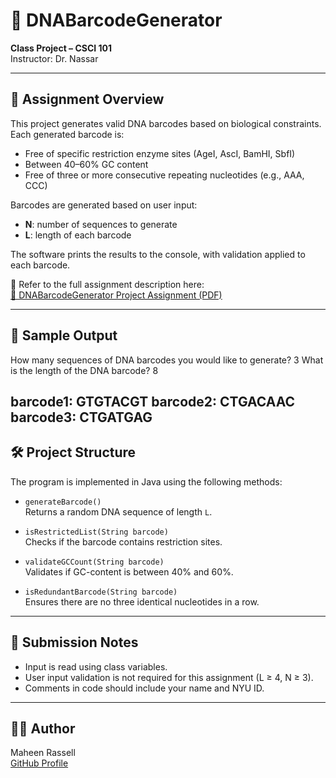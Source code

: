 # 🧬 DNABarcodeGenerator

**Class Project – CSCI 101**  
Instructor: Dr. Nassar

---

## 📄 Assignment Overview

This project generates valid DNA barcodes based on biological constraints. Each generated barcode is:

- Free of specific restriction enzyme sites (AgeI, AscI, BamHI, SbfI)
- Between 40–60% GC content
- Free of three or more consecutive repeating nucleotides (e.g., AAA, CCC)

Barcodes are generated based on user input:
- **N**: number of sequences to generate  
- **L**: length of each barcode  

The software prints the results to the console, with validation applied to each barcode.

📌 Refer to the full assignment description here:  
[📎 DNABarcodeGenerator Project Assignment (PDF)](./Quiz2%20(2).pdf)

---

## 🧪 Sample Output
How many sequences of DNA barcodes you would like to generate?
3
What is the length of the DNA barcode?
8

barcode1: GTGTACGT
barcode2: CTGACAAC
barcode3: CTGATGAG
---

## 🛠️ Project Structure

The program is implemented in Java using the following methods:

- `generateBarcode()`  
  Returns a random DNA sequence of length `L`.

- `isRestrictedList(String barcode)`  
  Checks if the barcode contains restriction sites.

- `validateGCCount(String barcode)`  
  Validates if GC-content is between 40% and 60%.

- `isRedundantBarcode(String barcode)`  
  Ensures there are no three identical nucleotides in a row.

---

## 📎 Submission Notes

- Input is read using class variables.  
- User input validation is not required for this assignment (L ≥ 4, N ≥ 3).  
- Comments in code should include your name and NYU ID.

---

## 🧑‍💻 Author

Maheen Rassell  
[GitHub Profile](https://github.com/mrassell)

